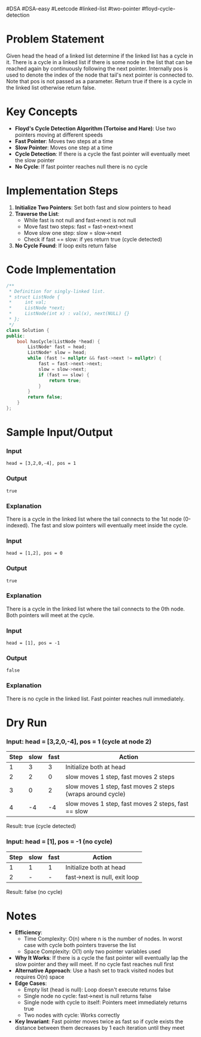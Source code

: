 #DSA #DSA-easy #Leetcode #linked-list #two-pointer #floyd-cycle-detection
# Problem Statement
Given head the head of a linked list determine if the linked list has a cycle in it. There is a cycle in a linked list if there is some node in the list that can be reached again by continuously following the next pointer. Internally pos is used to denote the index of the node that tail's next pointer is connected to. Note that pos is not passed as a parameter. Return true if there is a cycle in the linked list otherwise return false.
# Key Concepts
- **Floyd's Cycle Detection Algorithm (Tortoise and Hare)**: Use two pointers moving at different speeds
- **Fast Pointer**: Moves two steps at a time
- **Slow Pointer**: Moves one step at a time
- **Cycle Detection**: If there is a cycle the fast pointer will eventually meet the slow pointer
- **No Cycle**: If fast pointer reaches null there is no cycle
# Implementation Steps
1. **Initialize Two Pointers**: Set both fast and slow pointers to head
2. **Traverse the List**:
   - While fast is not null and fast->next is not null
   - Move fast two steps: fast = fast->next->next
   - Move slow one step: slow = slow->next
   - Check if fast == slow: if yes return true (cycle detected)
3. **No Cycle Found**: If loop exits return false
# Code Implementation
```cpp
/**
 * Definition for singly-linked list.
 * struct ListNode {
 *     int val;
 *     ListNode *next;
 *     ListNode(int x) : val(x), next(NULL) {}
 * };
 */
class Solution {
public:
    bool hasCycle(ListNode *head) {
        ListNode* fast = head;
        ListNode* slow = head;
        while (fast != nullptr && fast->next != nullptr) {
            fast = fast->next->next;
            slow = slow->next;
            if (fast == slow) {
                return true;
            }
        }
        return false;
    }
};
```
# Sample Input/Output
### Input
```plaintext
head = [3,2,0,-4], pos = 1
```
### Output
```plaintext
true
```
### Explanation
There is a cycle in the linked list where the tail connects to the 1st node (0-indexed). The fast and slow pointers will eventually meet inside the cycle.
### Input
```plaintext
head = [1,2], pos = 0
```
### Output
```plaintext
true
```
### Explanation
There is a cycle in the linked list where the tail connects to the 0th node. Both pointers will meet at the cycle.
### Input
```plaintext
head = [1], pos = -1
```
### Output
```plaintext
false
```
### Explanation
There is no cycle in the linked list. Fast pointer reaches null immediately.
# Dry Run
### Input: head = [3,2,0,-4], pos = 1 (cycle at node 2)
| Step | slow | fast | Action |
| ---- | ---- | ---- | ------ |
| 1 | 3 | 3 | Initialize both at head |
| 2 | 2 | 0 | slow moves 1 step, fast moves 2 steps |
| 3 | 0 | 2 | slow moves 1 step, fast moves 2 steps (wraps around cycle) |
| 4 | -4 | -4 | slow moves 1 step, fast moves 2 steps, fast == slow |
Result: true (cycle detected)
### Input: head = [1], pos = -1 (no cycle)
| Step | slow | fast | Action |
| ---- | ---- | ---- | ------ |
| 1 | 1 | 1 | Initialize both at head |
| 2 | - | - | fast->next is null, exit loop |
Result: false (no cycle)
# Notes
- **Efficiency**:
  - Time Complexity: O(n) where n is the number of nodes. In worst case with cycle both pointers traverse the list
  - Space Complexity: O(1) only two pointer variables used
- **Why It Works**: If there is a cycle the fast pointer will eventually lap the slow pointer and they will meet. If no cycle fast reaches null first
- **Alternative Approach**: Use a hash set to track visited nodes but requires O(n) space
- **Edge Cases**:
  - Empty list (head is null): Loop doesn't execute returns false
  - Single node no cycle: fast->next is null returns false
  - Single node with cycle to itself: Pointers meet immediately returns true
  - Two nodes with cycle: Works correctly
- **Key Invariant**: Fast pointer moves twice as fast so if cycle exists the distance between them decreases by 1 each iteration until they meet